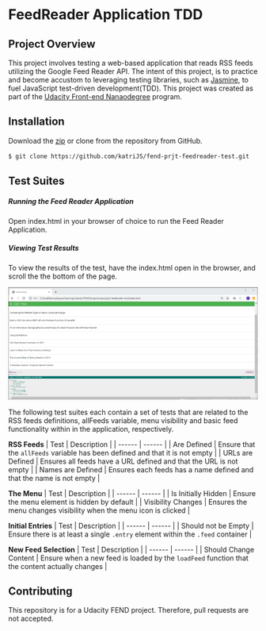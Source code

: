 # FeedReader Application TDD



## Project Overview

This project involves testing a web-based application that reads RSS feeds utilizing the Google Feed Reader API. The intent of this project, is to practice and become accustom to leveraging testing libraries, such as [Jasmine], to fuel JavaScript test-driven development(TDD). This project was created as part of the [Udacity Front-end Nanaodegree] program.


## Installation

 Download the [zip] or clone from the repository from GitHub.
 ```sh
 $ git clone https://github.com/katriJS/fend-prjt-feedreader-test.git
 ```


## Test Suites


##### Running the Feed Reader Application
Open index.html in your browser of choice to run the Feed Reader Application.

##### Viewing Test Results
To view the results of the test, have the index.html open in the browser, and scroll the the bottom of the page.

![alt text](/img/feedreader.png)

The following test suites each contain a set of tests that are related to the RSS feeds definitions, allFeeds variable, menu visibility and basic feed functionality within in the application, respectively.

**RSS Feeds**
| Test | Description |
| ------ | ------ |
| Are Defined | Ensure that the `allFeeds` variable has been defined and that it is not empty |
| URLs are Defined | Ensures all feeds have a URL defined and that the URL is not empty |
| Names are Defined | Ensures each feeds has a name defined and that the name is not empty |

**The Menu**
| Test | Description |
| ------ | ------ |
| Is Initially Hidden | Ensure the menu element is hidden by default |
| Visibility Changes | Ensures the menu changes visibility when the menu icon is clicked |

**Initial Entries**
| Test | Description |
| ------ | ------ |
| Should not be Empty | Ensure there is at least a single `.entry` element within the `.feed` container |

**New Feed Selection**
| Test | Description |
| ------ | ------ |
| Should Change Content | Ensure when a new feed is loaded by the `loadFeed` function that the content actually changes |


## Contributing

This repository is for a Udacity FEND project. Therefore, pull requests are not accepted.


[//]: # (reference links)
   [Jasmine]: <http://jasmine.github.io/>
   [Udacity Front-end Nanaodegree]: <https://www.udacity.com/course/front-end-web-developer-nanodegree--nd0011>
   [zip]: <https://github.com/katriJS/fend-prjt-feedreader-test/archive/master.zip>
